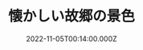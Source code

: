 ---
date: 2022-11-05T00:14:00.000Z
image: /img/gallery-sohosai2022-theme-14.jpg
title: 懐かしい故郷の景色
name: 知識情報・図書館学類1年　呉　伯謙
description: 僕の出身地である中国広東省広州市です。夕方の頃に郊外の河岸から都心部を眺めた景色です。カメラはニコンD810であり、レンズはAF-S NIKKOR 85mm F1.4Gです。
---